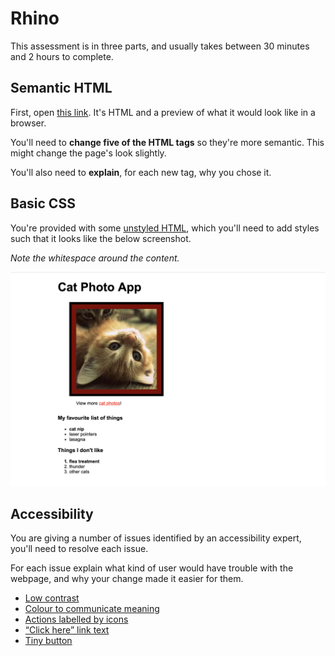 # Rhino

This assessment is in three parts, and usually takes between 30 minutes and 2 hours to complete.

## Semantic HTML

First, open [this link][rhino-semantic-html-page]. It's HTML and a preview of what it would look like in a browser.

You'll need to **change five of the HTML tags** so they're more semantic. This might change the page's look slightly.

You'll also need to **explain**, for each new tag, why you chose it.

[rhino-semantic-html-page]: https://codepen.io/kjdchapman/pen/zXzQYw

## Basic CSS

You're provided with some [unstyled HTML][rhino-unstyled-html-page],
which you'll need to add styles such that it looks like the below screenshot.

*Note the whitespace around the content.*

![How the webpage should look](resources/rhino-expected-styles.png)

[rhino-unstyled-html-page]: https://codepen.io/kjdchapman/pen/mgwYKZ

## Accessibility

You are giving a number of issues identified by an accessibility expert, you'll need to resolve each issue.

For each issue explain what kind of user would have trouble with the webpage,
and why your change made it easier for them.

* [Low contrast][rhino-bad-contrast]
* [Colour to communicate meaning][rhino-inaccessible-example]
* [Actions labelled by icons][rhino-inaccessible-example]
* [“Click here” link text][rhino-inaccessible-example]
* [Tiny button][rhino-inaccessible-example]

[rhino-bad-contrast]: https://codepen.io/anon/pen/RdEZyv
[rhino-inaccessible-example]: https://codepen.io/anon/pen/BbvdMy
